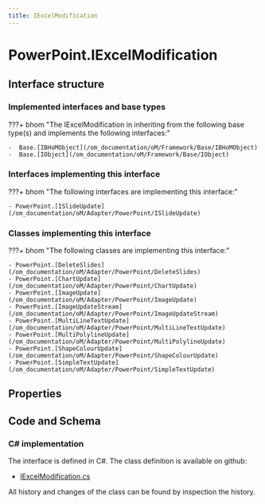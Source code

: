 ```yaml
---
title: IExcelModification
---
```


# PowerPoint.IExcelModification



## Interface structure

### Implemented interfaces and base types

???+ bhom "The IExcelModification in inheriting from the following base type(s) and implements the following interfaces:"

    -  Base.[IBHoMObject](/om_documentation/oM/Framework/Base/IBHoMObject)
    -  Base.[IObject](/om_documentation/oM/Framework/Base/IObject)


### Interfaces implementing this interface

???+ bhom "The following interfaces are implementing this interface:"

    - PowerPoint.[ISlideUpdate](/om_documentation/oM/Adapter/PowerPoint/ISlideUpdate)


### Classes implementing this interface

???+ bhom "The following classes are implementing this interface:"

    - PowerPoint.[DeleteSlides](/om_documentation/oM/Adapter/PowerPoint/DeleteSlides)
    - PowerPoint.[ChartUpdate](/om_documentation/oM/Adapter/PowerPoint/ChartUpdate)
    - PowerPoint.[ImageUpdate](/om_documentation/oM/Adapter/PowerPoint/ImageUpdate)
    - PowerPoint.[ImageUpdateStream](/om_documentation/oM/Adapter/PowerPoint/ImageUpdateStream)
    - PowerPoint.[MultiLineTextUpdate](/om_documentation/oM/Adapter/PowerPoint/MultiLineTextUpdate)
    - PowerPoint.[MultiPolylineUpdate](/om_documentation/oM/Adapter/PowerPoint/MultiPolylineUpdate)
    - PowerPoint.[ShapeColourUpdate](/om_documentation/oM/Adapter/PowerPoint/ShapeColourUpdate)
    - PowerPoint.[SimpleTextUpdate](/om_documentation/oM/Adapter/PowerPoint/SimpleTextUpdate)


## Properties

## Code and Schema

### C# implementation

The interface is defined in C#. The class definition is available on github:

- [IExcelModification.cs](https://github.com/BHoM/PowerPoint_Toolkit/blob/develop/PowerPoint_oM/IExcelModification.cs)

All history and changes of the class can be found by inspection the history.
